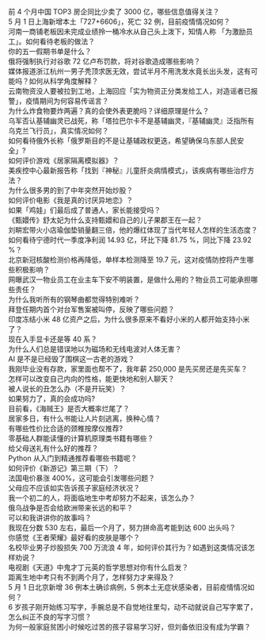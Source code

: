 前 4 个月中国 TOP3 房企同比少卖了 3000 亿，哪些信息值得关注？  
5 月 1 日上海新增本土「727+6606」，死亡 32 例，目前疫情情况如何？  
河南一商铺老板因未完成业绩拎一桶冷水从自己头上泼下，知情人称 「为激励员工」。如何看待老板的做法？  
你的五一假期书单是什么？  
俄将强制执行对谷歌 72 亿卢布罚款，将对谷歌造成哪些影响？  
媒体报道浙江杭州一男子秃顶求医无效，尝试半月不用洗发水竟长出头发，这有可能吗？如何从科学角度解释？  
云南物资没人要被拉到工地，上海回应「实为物资正分类发给工人，对造谣者已报警」，疫情期间为何容易传谣言？  
为什么炸食物要炸两遍？真的会使外表更脆吗？详细原理是什么？  
乌军否认基辅幽灵已战死，称「塔拉巴尔卡不是基辅幽灵，『基辅幽灵』泛指所有乌克兰飞行员」，真实情况如何？  
如何看待俄外长称「俄罗斯目的不是让基辅政权更迭，希望确保乌东部人民安全」?  
如何评价游戏《居家隔离模拟器》？  
美疾控中心最新报告称「找到『神秘』儿童肝炎病情模式」，该疾病有哪些治疗方法？  
为什么很多男的到了中年突然开始炒股？  
如何评价电影《我是真的讨厌异地恋》？  
如果「鸡娃」们最后成了普通人，家长能接受吗？  
《甄嬛传》舒太妃为什么支持甄嬛和自己的儿子果郡王在一起？  
刘畊宏带火小店瑜伽垫销量翻三倍，他的爆红体现了当代年轻人怎样的生活态度？  
如何看待宁德时代一季度净利润 14.93 亿，环比下降 81.75 %，同比下降 23.92 %？  
北京新冠核酸检测价格再降低，单样本检测降至 19.7 元，这对疫情防控将产生哪些积极影响？  
网曝武汉一物业员工在业主车下安不明装置，是做什么用的？物业员工可能承担哪些责任？  
为什么我听所有的钢琴曲都觉得特别难听？  
拜登任期内首个对台军售案被叫停，反映了哪些问题？  
印度冻结小米 48 亿资产之后，为什么很多原来不看好小米的人都开始支持小米了？  
现在入手显卡还是等 40 系？  
为什么人们总是错误地以为磁场和无线电波对人体无害？  
AI 是不是已经毁了围棋这一古老的游戏？  
我刚毕业没有存款，家里面也帮不了，我年薪 250,000 是先买房还是先买车？  
怎样可以改变自己内向的性格，能更快地和别人聊天？  
被人说长的丑怎么办（不是开玩笑）？  
如果努力了，真的会成功吗?  
目前看，《海贼王》是否大概率烂尾了？  
居家多日，有什么书能让人片刻逃离，换种心情？  
有哪些性价比合适的颈椎按摩仪推荐?  
零基础人群能读懂的计算机原理类书籍有哪些？  
给父母送礼有什么好的推荐？  
Python 从入门到精通推荐看哪些书籍呢？  
如何评价《新游记》第三期（下）？  
法国电价暴涨 400%，这可能会引发哪些问题？  
父母应不应该如实告诉孩子家庭经济状况？  
我一个初二的人，将面临地生中考却努力不起来，该怎么办？  
俄乌战争是否会给欧洲带来长远的和平？  
可以和我讲讲你的故事吗？  
我现在分数 530 左右，最后一个月了，努力拼命高考能到达 600 出头吗？  
你感觉《王者荣耀》最好看的皮肤是哪个？  
名校毕业男子炒股损失 700 万流浪 4 年，如何评价其行为？如遇到这类情况该怎样劝说？  
电视剧《天道》中鬼才丁元英的哲学思想对你有什么启发？  
距离生地中考只有不到两个月了，怎样努力才来得及？  
5 月 1 日北京新增 36 例本土确诊病例，5 例本土无症状感染者，目前疫情情况如何？  
6 岁孩子刚开始练习写字，手腕总是不自觉地往里勾，动不动就说自己写字累了，怎么纠正不良的写字习惯？  
为何一般家庭贫困小时候吃过苦的孩子容易学习好，但刘备依旧没有成为学霸？  

